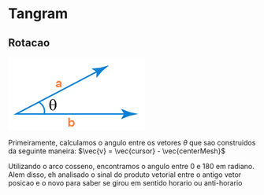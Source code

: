 # Tangram
## Rotacao
![vector](./img/vectors.png)

Primeiramente, calculamos o angulo entre os vetores $\theta$ que sao construidos da seguinte maneira:
$\vec{v} = \vec{cursor} - \vec{centerMesh}$

Utilizando o arco cosseno, encontramos o angulo entre 0 e 180 em radiano.  
Alem disso, eh analisado o sinal do produto vetorial entre o antigo vetor posicao e o novo para saber se girou em sentido horario ou anti-horario